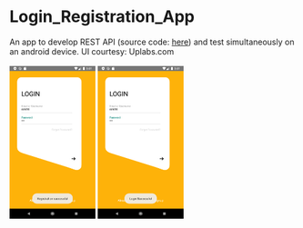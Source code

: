 # Login_Registration_App
An app to develop REST API (source code: [here](https://github.com/srishti-R/Login_Registration)) and test simultaneously on an android device. UI courtesy: Uplabs.com <br/>
<br/>
<img src="https://github.com/srishti-R/Login_Registration_App/blob/master/Screenshot_1600939908.png" height=30% width=30% />
<img src="https://github.com/srishti-R/Login_Registration_App/blob/master/Screenshot_1600939916.png" height=30% width=30% />
